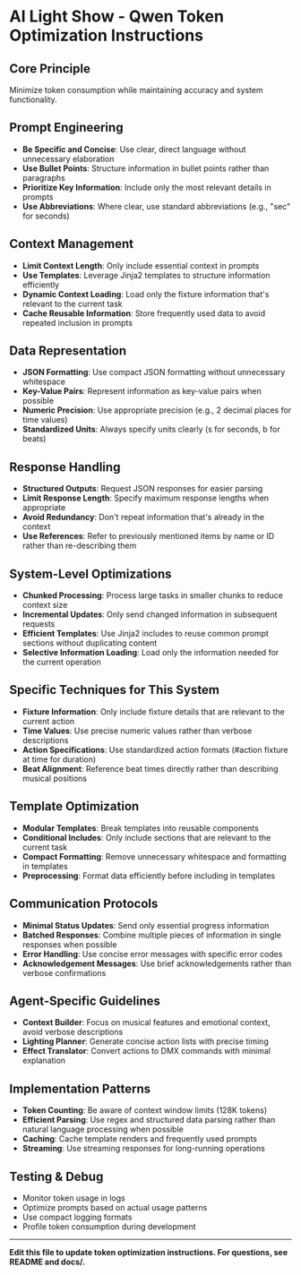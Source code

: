 # AI Light Show - Qwen Token Optimization Instructions

## Core Principle
Minimize token consumption while maintaining accuracy and system functionality.

## Prompt Engineering
- **Be Specific and Concise**: Use clear, direct language without unnecessary elaboration
- **Use Bullet Points**: Structure information in bullet points rather than paragraphs
- **Prioritize Key Information**: Include only the most relevant details in prompts
- **Use Abbreviations**: Where clear, use standard abbreviations (e.g., "sec" for seconds)

## Context Management
- **Limit Context Length**: Only include essential context in prompts
- **Use Templates**: Leverage Jinja2 templates to structure information efficiently
- **Dynamic Context Loading**: Load only the fixture information that's relevant to the current task
- **Cache Reusable Information**: Store frequently used data to avoid repeated inclusion in prompts

## Data Representation
- **JSON Formatting**: Use compact JSON formatting without unnecessary whitespace
- **Key-Value Pairs**: Represent information as key-value pairs when possible
- **Numeric Precision**: Use appropriate precision (e.g., 2 decimal places for time values)
- **Standardized Units**: Always specify units clearly (s for seconds, b for beats)

## Response Handling
- **Structured Outputs**: Request JSON responses for easier parsing
- **Limit Response Length**: Specify maximum response lengths when appropriate
- **Avoid Redundancy**: Don't repeat information that's already in the context
- **Use References**: Refer to previously mentioned items by name or ID rather than re-describing them

## System-Level Optimizations
- **Chunked Processing**: Process large tasks in smaller chunks to reduce context size
- **Incremental Updates**: Only send changed information in subsequent requests
- **Efficient Templates**: Use Jinja2 includes to reuse common prompt sections without duplicating content
- **Selective Information Loading**: Load only the information needed for the current operation

## Specific Techniques for This System
- **Fixture Information**: Only include fixture details that are relevant to the current action
- **Time Values**: Use precise numeric values rather than verbose descriptions
- **Action Specifications**: Use standardized action formats (#action fixture at time for duration)
- **Beat Alignment**: Reference beat times directly rather than describing musical positions

## Template Optimization
- **Modular Templates**: Break templates into reusable components
- **Conditional Includes**: Only include sections that are relevant to the current task
- **Compact Formatting**: Remove unnecessary whitespace and formatting in templates
- **Preprocessing**: Format data efficiently before including in templates

## Communication Protocols
- **Minimal Status Updates**: Send only essential progress information
- **Batched Responses**: Combine multiple pieces of information in single responses when possible
- **Error Handling**: Use concise error messages with specific error codes
- **Acknowledgement Messages**: Use brief acknowledgements rather than verbose confirmations

## Agent-Specific Guidelines
- **Context Builder**: Focus on musical features and emotional context, avoid verbose descriptions
- **Lighting Planner**: Generate concise action lists with precise timing
- **Effect Translator**: Convert actions to DMX commands with minimal explanation

## Implementation Patterns
- **Token Counting**: Be aware of context window limits (128K tokens)
- **Efficient Parsing**: Use regex and structured data parsing rather than natural language processing when possible
- **Caching**: Cache template renders and frequently used prompts
- **Streaming**: Use streaming responses for long-running operations

## Testing & Debug
- Monitor token usage in logs
- Optimize prompts based on actual usage patterns
- Use compact logging formats
- Profile token consumption during development

---
**Edit this file to update token optimization instructions. For questions, see README and docs/.**
